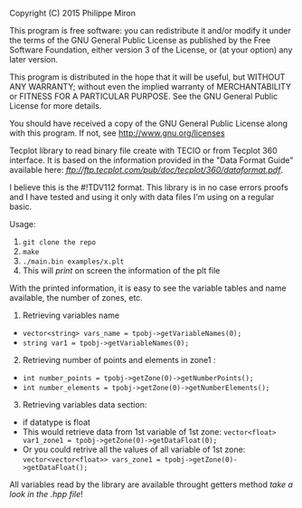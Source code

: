 Copyright (C) 2015 Philippe Miron

This program is free software: you can redistribute it and/or modify
it under the terms of the GNU General Public License as published by
the Free Software Foundation, either version 3 of the License, or
(at your option) any later version.

This program is distributed in the hope that it will be useful,
but WITHOUT ANY WARRANTY; without even the implied warranty of
MERCHANTABILITY or FITNESS FOR A PARTICULAR PURPOSE.  See the
GNU General Public License for more details.

You should have received a copy of the GNU General Public License
along with this program.  If not, see http://www.gnu.org/licenses

Tecplot library to read binary file create with TECIO
or from Tecplot 360 interface. It is based on the information
provided in the "Data Format Guide" available here:
*ftp://ftp.tecplot.com/pub/doc/tecplot/360/dataformat.pdf*.

I believe this is the #!TDV112 format. This library is in
no case errors proofs and I have tested and using it only
with data files I'm using on a regular basic.

Usage:

1. `git clone the repo`
2. `make`
3. `./main.bin examples/x.plt`
4. This will *print* on screen the
   information of the plt file

With the printed information, it is easy to see the variable 
tables and name available, the number of zones, etc.

1. Retrieving variables name
  - `vector<string> vars_name = tpobj->getVariableNames(0);`
  - `string var1 = tpobj->getVariableNames(0);`

2. Retrieving number of points and elements in zone1 :
  - `int number_points = tpobj->getZone(0)->getNumberPoints();`
  - `int number_elements = tpobj->getZone(0)->getNumberElements();`

3. Retrieving variables data section:
 - if datatype is float
 - This would retrieve data from 1st variable of 1st zone:
   `vector<float> var1_zone1 = tpobj->getZone(0)->getDataFloat(0);`
 - Or you could retrive all the values of all variable of 1st zone:
   `vector<vector<float>> vars_zone1 = tpobj->getZone(0)->getDataFloat();`

All variables read by the library are available throught getters method
*take a look in the .hpp file*!
   

  
